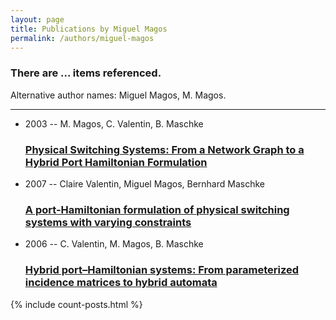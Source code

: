 ```yaml
---
layout: page
title: Publications by Miguel Magos
permalink: /authors/miguel-magos
---
```


<h3 id="number-posts">There are ... items referenced.</h3>
<p id='info-authors'>Alternative author names: Miguel Magos, M. Magos.</p>
<hr />
<ul class="post-list">
<li><span class='post-meta'>2003 -- M. Magos, C. Valentin, B. Maschke</span><h3><a class='post-link' href="{{ site.baseurl }}/physical-switching-systems-from-a-network-graph-to-a-hybrid-port-hamiltonian-formulation">Physical Switching Systems: From a Network Graph to a Hybrid Port Hamiltonian Formulation</a></h3></li>
<li><span class='post-meta'>2007 -- Claire Valentin, Miguel Magos, Bernhard Maschke</span><h3><a class='post-link' href="{{ site.baseurl }}/a-port-hamiltonian-formulation-of-physical-switching-systems-with-varying-constraints">A port-Hamiltonian formulation of physical switching systems with varying constraints</a></h3></li>
<li><span class='post-meta'>2006 -- C. Valentin, M. Magos, B. Maschke</span><h3><a class='post-link' href="{{ site.baseurl }}/hybrid-port-hamiltonian-systems-from-parameterized-incidence-matrices-to-hybrid-automata">Hybrid port–Hamiltonian systems: From parameterized incidence matrices to hybrid automata</a></h3></li>

</ul>
{% include count-posts.html %}
